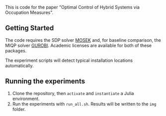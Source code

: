 This is code for the paper "Optimal Control of Hybrid Systems via Occupation Measures".

## Getting Started
The code requires the SDP solver [MOSEK](https://www.mosek.com/) and, for baseline comparison, the MIQP solver [GUROBI](https://www.gurobi.com/). Academic licenses are available for both of these packages.

The experiment scripts will detect typical installation locations automatically.

## Running the experiments
1. Clone the repository, then `activate`  and `instantiate` a Julia environment.
2. Run the experiments with `run_all.sh`. Results will be written to the `img` folder.
